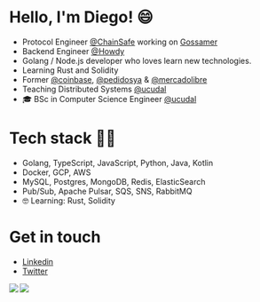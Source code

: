 # Hello, I'm Diego! 😄
- Protocol Engineer [@ChainSafe](https://github.com/ChainSafe) working on [Gossamer](https://github.com/ChainSafe/gossamer)
- Backend Engineer [@Howdy](https://github.com/austin-software)
- Golang / Node.js developer who loves learn new technologies.
- Learning Rust and Solidity
- Former [@coinbase](https://github.com/coinbase), [@pedidosya](https://github.com/pedidosya) & [@mercadolibre](https://github.com/mercadolibre)
- Teaching Distributed Systems [@ucudal](https://github.com/ucudal)
- 🎓 BSc in Computer Science Engineer [@ucudal](https://github.com/ucudal)

# Tech stack 👨‍💻
- Golang, TypeScript, JavaScript, Python, Java, Kotlin
- Docker, GCP, AWS
- MySQL, Postgres, MongoDB, Redis, ElasticSearch
- Pub/Sub, Apache Pulsar, SQS, SNS, RabbitMQ
- 🤓 Learning: Rust, Solidity

# Get in touch
- [Linkedin](https://www.linkedin.com/in/dimartiro/)
- [Twitter](https://twitter.com/dimartiro)

<a href="https://github.com/dimartiro"> 
  <img align="left" src="https://github-readme-stats.vercel.app/api?username=dimartiro&show_icons=true&count_private=true&theme=tokyonight&hide_border=true&include_all_commits=true"/> 
   <img align="left" src="https://github-readme-stats.vercel.app/api/top-langs/?username=dimartiro&hide_border=true&langs_count=3&theme=tokyonight"/>
</a>
